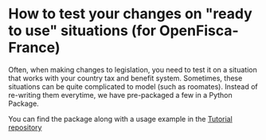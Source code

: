 # How to test your changes on "ready to use" situations (for OpenFisca-France)

Often, when making changes to legislation, you need to test it on a situation that works with your country tax and benefit system.
Sometimes, these situations can be quite complicated to model (such as roomates).
Instead of re-writing them everytime, we have pre-packaged a few in a Python Package.

You can find the package along with a usage example in the [Tutorial repository](https://github.com/openfisca/tutorial/tree/master/python/scripts/generate_situation_examples)
